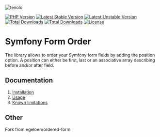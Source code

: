 ![tenolo](https://tenolo.de/themes/486/img/tenolo_werbeagentur_bochum.png)

[![PHP Version](https://img.shields.io/packagist/php-v/tenolo/form-ordered.svg)](https://packagist.org/packages/tenolo/form-ordered)
[![Latest Stable Version](https://img.shields.io/packagist/v/tenolo/form-ordered.svg?label=stable)](https://packagist.org/packages/tenolo/form-ordered)
[![Latest Unstable Version](https://img.shields.io/packagist/vpre/tenolo/form-ordered.svg?label=unstable)](https://packagist.org/packages/tenolo/form-ordered)
[![Total Downloads](https://img.shields.io/packagist/dt/tenolo/form-ordered.svg)](https://packagist.org/packages/tenolo/form-ordered)
[![Total Downloads](https://img.shields.io/packagist/dm/tenolo/form-ordered.svg)](https://packagist.org/packages/tenolo/form-ordered)
[![License](https://img.shields.io/packagist/l/tenolo/form-ordered.svg)](https://packagist.org/packages/tenolo/form-ordered)

# Symfony Form Order

The library allows to order your Symfony form fields by adding the position option. A position can either be first,
last or an associative array describing before and/or after field.

## Documentation

 1. [Installation](/doc/installation.md)
 2. [Usage](/doc/usage.md)
 3. [Known limitations](/doc/known_limitations.md)

## Other

Fork from egeloen/ordered-form
